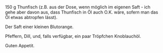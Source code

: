 <!-- 
.. title: Thunfisch-Salat mit Orange
.. slug:  thunfisch-salat-mit-orange
.. date:  2014/03/01 16:00:00
.. tags:  rezepte, thunfisch, orange
.. link: 
.. description: Leckerer Thunfischsalat mit Orange - 5 min
.. type: text
-->

150 g Thunfisch (z.B. aus der Dose, wenn möglich im eigenen Saft -
ich gehe aber davon aus, dass Thunfisch in Öl auch O.K. wäre, sofern man
das Öl etwas abtropfen lässt).

Der Saft einer kleinen Blutorange.

Pfeffern, Dill, und, falls verfügbar, ein paar Tröpfchen Knoblauchöl.

Guten Appetit.

<!-- Local Variables: -->
<!-- mode: markdown -->
<!-- End: -->
